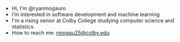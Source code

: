 - Hi, I’m @ryanmogauro
- I’m interested in software development and machine learning
- I'm a rising senior at Colby College studying computer science and statistics 
- How to reach me: rmogau25@colby.edu

<!---
ryanmogauro/ryanmogauro is a ✨ special ✨ repository because its `README.md` (this file) appears on your GitHub profile.
You can click the Preview link to take a look at your changes.
--->
